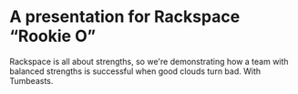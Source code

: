 # A presentation for Rackspace “Rookie O”

Rackspace is all about strengths, so we're demonstrating how a team with balanced strengths is successful when good clouds turn bad. With Tumbeasts.
